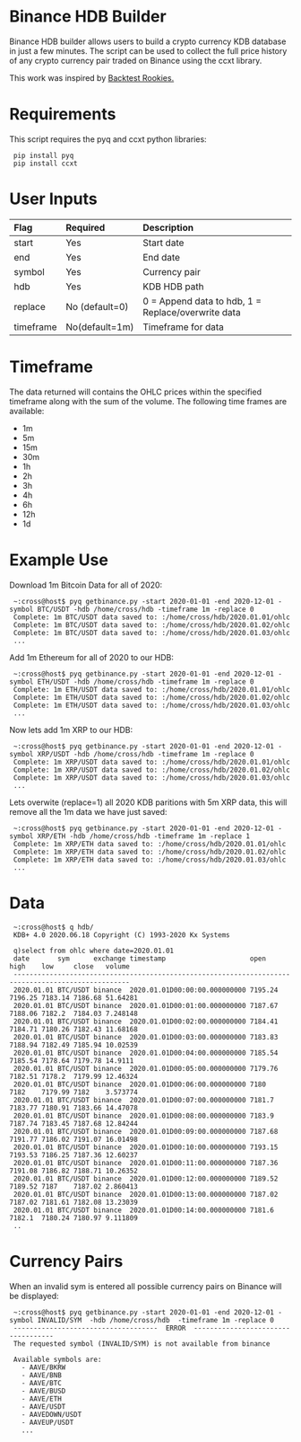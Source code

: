 
# Binance HDB Builder

Binance HDB builder allows users to build a crypto currency KDB database in just a few minutes. The script can be used to collect the full price history of any crypto currency pair traded on Binance using the ccxt library.

This work was inspired by [Backtest Rookies.](https://backtest-rookies.com/2018/03/08/download-cryptocurrency-data-with-ccxt/)

# Requirements

This script requires the pyq and ccxt python libraries:

     pip install pyq
     pip install ccxt

# User Inputs

| Flag | Required | Description |
| :--- | :--- | :--- |
| start | Yes | Start date |
| end | Yes | End date |
| symbol | Yes | Currency pair |
| hdb | Yes | KDB HDB path |
| replace | No (default=0) | 0 = Append data to hdb, 1 = Replace/overwrite data |
| timeframe | No(default=1m) | Timeframe for data |

# Timeframe

The data returned will contains the OHLC prices within the specified timeframe along with the sum of the volume. The following time frames are available:

- 1m 
- 5m 
- 15m
- 30m
- 1h
- 2h
- 3h
- 4h
- 6h
- 12h
- 1d

# Example Use

Download 1m Bitcoin Data for all of 2020:

     ~:cross@host$ pyq getbinance.py -start 2020-01-01 -end 2020-12-01 -symbol BTC/USDT -hdb /home/cross/hdb -timeframe 1m -replace 0
     Complete: 1m BTC/USDT data saved to: :/home/cross/hdb/2020.01.01/ohlc
     Complete: 1m BTC/USDT data saved to: :/home/cross/hdb/2020.01.02/ohlc
     Complete: 1m BTC/USDT data saved to: :/home/cross/hdb/2020.01.03/ohlc
     ...

Add 1m Ethereum for all of 2020 to our HDB:

     ~:cross@host$ pyq getbinance.py -start 2020-01-01 -end 2020-12-01 -symbol ETH/USDT -hdb /home/cross/hdb -timeframe 1m -replace 0
     Complete: 1m ETH/USDT data saved to: :/home/cross/hdb/2020.01.01/ohlc
     Complete: 1m ETH/USDT data saved to: :/home/cross/hdb/2020.01.02/ohlc
     Complete: 1m ETH/USDT data saved to: :/home/cross/hdb/2020.01.03/ohlc
     ...

Now lets add 1m XRP to our HDB:

     ~:cross@host$ pyq getbinance.py -start 2020-01-01 -end 2020-12-01 -symbol XRP/USDT -hdb /home/cross/hdb -timeframe 1m -replace 0
     Complete: 1m XRP/USDT data saved to: :/home/cross/hdb/2020.01.01/ohlc
     Complete: 1m XRP/USDT data saved to: :/home/cross/hdb/2020.01.02/ohlc
     Complete: 1m XRP/USDT data saved to: :/home/cross/hdb/2020.01.03/ohlc
     ...

Lets overwite (replace=1) all 2020 KDB paritions with 5m XRP data, this will remove all the 1m data we have just saved:

     ~:cross@host$ pyq getbinance.py -start 2020-01-01 -end 2020-12-01 -symbol XRP/ETH -hdb /home/cross/hdb -timeframe 1m -replace 1
     Complete: 1m XRP/ETH data saved to: :/home/cross/hdb/2020.01.01/ohlc
     Complete: 1m XRP/ETH data saved to: :/home/cross/hdb/2020.01.02/ohlc
     Complete: 1m XRP/ETH data saved to: :/home/cross/hdb/2020.01.03/ohlc
     ...

# Data

     ~:cross@host$ q hdb/
     KDB+ 4.0 2020.06.18 Copyright (C) 1993-2020 Kx Systems
     
     q)select from ohlc where date=2020.01.01
     date       sym      exchange timestamp                     open    high    low     close   volume
     ---------------------------------------------------------------------------------------------------
     2020.01.01 BTC/USDT binance  2020.01.01D00:00:00.000000000 7195.24 7196.25 7183.14 7186.68 51.64281
     2020.01.01 BTC/USDT binance  2020.01.01D00:01:00.000000000 7187.67 7188.06 7182.2  7184.03 7.248148
     2020.01.01 BTC/USDT binance  2020.01.01D00:02:00.000000000 7184.41 7184.71 7180.26 7182.43 11.68168
     2020.01.01 BTC/USDT binance  2020.01.01D00:03:00.000000000 7183.83 7188.94 7182.49 7185.94 10.02539
     2020.01.01 BTC/USDT binance  2020.01.01D00:04:00.000000000 7185.54 7185.54 7178.64 7179.78 14.9111
     2020.01.01 BTC/USDT binance  2020.01.01D00:05:00.000000000 7179.76 7182.51 7178.2  7179.99 12.46324
     2020.01.01 BTC/USDT binance  2020.01.01D00:06:00.000000000 7180    7182    7179.99 7182    3.573774
     2020.01.01 BTC/USDT binance  2020.01.01D00:07:00.000000000 7181.7  7183.77 7180.91 7183.66 14.47078
     2020.01.01 BTC/USDT binance  2020.01.01D00:08:00.000000000 7183.9  7187.74 7183.45 7187.68 12.84244
     2020.01.01 BTC/USDT binance  2020.01.01D00:09:00.000000000 7187.68 7191.77 7186.02 7191.07 16.01498
     2020.01.01 BTC/USDT binance  2020.01.01D00:10:00.000000000 7193.15 7193.53 7186.25 7187.36 12.60237
     2020.01.01 BTC/USDT binance  2020.01.01D00:11:00.000000000 7187.36 7191.08 7186.82 7188.71 10.26352
     2020.01.01 BTC/USDT binance  2020.01.01D00:12:00.000000000 7189.52 7189.52 7187    7187.02 2.860413
     2020.01.01 BTC/USDT binance  2020.01.01D00:13:00.000000000 7187.02 7187.02 7181.61 7182.08 13.23039
     2020.01.01 BTC/USDT binance  2020.01.01D00:14:00.000000000 7181.6  7182.1  7180.24 7180.97 9.111809
     ..

# Currency Pairs

When an invalid sym is entered all possible currency pairs on Binance will be displayed:

     ~:cross@host$ pyq getbinance.py -start 2020-01-01 -end 2020-12-01 -symbol INVALID/SYM  -hdb /home/cross/hdb  -timeframe 1m -replace 0
     ------------------------------------  ERROR  -----------------------------------
     The requested symbol (INVALID/SYM) is not available from binance
     
     Available symbols are:
       - AAVE/BKRW
       - AAVE/BNB
       - AAVE/BTC
       - AAVE/BUSD
       - AAVE/ETH
       - AAVE/USDT
       - AAVEDOWN/USDT
       - AAVEUP/USDT
       ...
